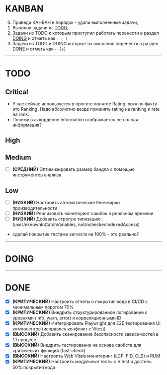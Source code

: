 # KANBAN

0. Приведи КАНБАН в порядок - удали выполненные задачи;
1. Выполни задачи из [TODO](#TODO);
2. Задачи из TODO к которым приступил работать перенести в раздел [DOING](#DOING) и отметь как `- [ ]`
3. Задачи из TODO и DOING которые ты выполнил перенести в раздел [DONE](#DONE) и отметь как `- [x]`

---

# TODO

## Critical

- У нас сейчас используется в проекте понятие Rating, хотя по факту это Ranking. Надо абсолютно везде поменять rating на ranking и rate на rank.
- Почему в аккордеоне Information отображается не полная информация?

## High

<!-- ВЫСОКИЙ ПРИОРИТЕТ -->

## Medium

<!-- СРЕДНИЙ ПРИОРИТЕТ -->

- [ ] **(СРЕДНИЙ)** Оптимизировать размер бандла с помощью инструментов анализа

## Low

<!-- НИЗКИЙ ПРИОРИТЕТ -->

- [ ] **(НИЗКИЙ)** Настроить автоматические бенчмарки производительности
- [ ] **(НИЗКИЙ)** Реализовать мониторинг ошибок в реальном времени
- [ ] **(НИЗКИЙ)** Добавить строгую типизацию (useUnknownInCatchVariables, noUncheckedIndexedAccess)
- сделай покрытие тестами server.ts на 100% - это реально?

---

# DOING

---

# DONE

- [x] **(КРИТИЧЕСКИЙ)** Настроить отчеты о покрытия кода в CI/CD с минимальным порогом 70%
- [x] **(КРИТИЧЕСКИЙ)** Внедрить структурированное логирование с уровнями (info, warn, error) и корреляционными ID
- [x] **(КРИТИЧЕСКИЙ)** Интегрировать Playwright для E2E тестирования UI компонентов (исправлен конфликт с Vitest)
- [x] **(ВЫСОКИЙ)** Добавить сканирование безопасности зависимостей в CI процесс
- [x] **(ВЫСОКИЙ)** Внедрить тестирование на основе свойств для критических функций (fast-check)
- [x] **(ВЫСОКИЙ)** Настроить Web Vitals мониторинг (LCP, FID, CLS) и RUM
- [x] **(КРИТИЧЕСКИЙ)** Настроить модульные тесты с Vitest и достичь 50% покрытия кода
